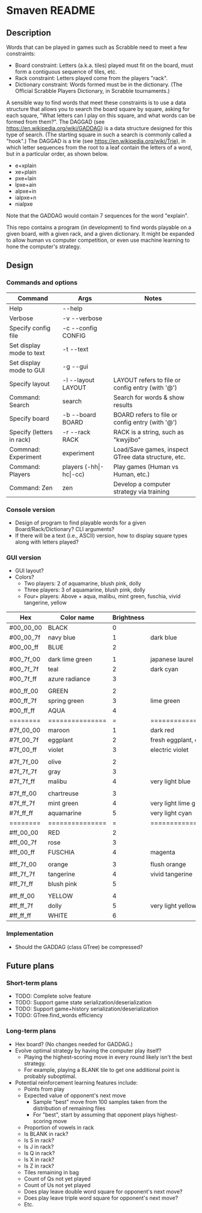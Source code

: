 # Smaven README

## Description
Words that can be played in games such as Scrabble need to meet a few constraints:
* Board constraint: Letters (a.k.a. tiles) played must fit on the board, must form a contiguous sequence of tiles, etc.
* Rack constraint: Letters played come from the players "rack". 
* Dictionary constraint: Words formed must be in the dictionary. (The Official Scrabble Players Dictionary, in Scrabble tournaments.)

A sensible way to find words that meet these constraints is to use a data structure that allows you to search the board square by square, asking for each square, "What letters can I play on this square, and what words can be formed from them?". The DAGGAD (see https://en.wikipedia.org/wiki/GADDAG) is a data structure designed for this type of search. (The starting square in such a search is commonly called a "hook".) The DAGGAD is a trie (see https://en.wikipedia.org/wiki/Trie), in which letter sequences from the root to a leaf contain the letters of a word, but in a particular order, as shown below.
* e+xplain
* xe+plain
* pxe+lain
* lpxe+ain
* alpxe+in
* ialpxe+n
* nialpxe

Note that the GADDAG would contain 7 sequences for the word "explain".

This repo contains a program (in development) to find words playable on a given board, with a given rack, and a given dictionary.
It might be expanded to allow human vs computer competition, or even use machine learning to hone the computer's strategy.

## Design

### Commands and options

| Command                     | Args                   | Notes                                              |
| --------------------------- | ---------------------- | -------------------------------------------------- |
| Help                        | --help                 |                                                    |
| Verbose                     | -v --verbose           |                                                    |
| Specify config file         | -c --config CONFIG     |                                                    |
| Set display mode to text    | -t --text              |                                                    |
| Set display mode to GUI     | -g --gui               |                                                    |
| Specify layout              | -l --layout LAYOUT     | LAYOUT refers to file or config entry (with '@')   |
| Command: Search             | search                 | Search for words & show results                    |
|   Specify board             |   -b --board BOARD     | BOARD refers to file or config entry (with '@')    |
|   Specify (letters in rack) |   -r --rack RACK       | RACK is a string, such as "kwyjibo"                |
| Commnad: Experiment         | experiment             | Load/Save games, inspect GTree data structure, etc.|
| Command: Players            | players (-hh\|-hc\|-cc)| Play games (Human vs Human, etc.)                  |
| Command: Zen                | zen                    | Develop a computer strategy via training           |

### Console version
* Design of program to find playable words for a given Board/Rack/Dictionary? CLI arguments?
* If there will be a text (i.e., ASCII) version, how to display square types along with letters played?

### GUI version
* GUI layout?
* Colors?
  * Two players:   2 of aquamarine, blush pink, dolly
  * Three players: 3 of aquamarine, blush pink, dolly
  * Four+ players: Above + aqua, malibu, mint green, fuschia, vivid tangerine, yellow

| Hex | Color name | Brightness | Notes                       |
| --- | -----------| ---------- | ----------------------------|
| #00_00_00| BLACK           |0|                              |
| #00_00_7f| navy blue       |1| dark blue                    |
| #00_00_ff| BLUE            |2|                              |
|          |                 | |                              |
| #00_7f_00| dark lime green |1| japanese laurel              |
| #00_7f_7f| teal            |2| dark cyan                    |
| #00_7f_ff| azure radiance  |3|                              |
|          |                 | |                              |
| #00_ff_00| GREEN           |2|                              |
| #00_ff_7f| spring green    |3| lime green                   |
| #00_ff_ff| AQUA            |4|                              |
| ======== | =============== |=| ============================ | 
| #7f_00_00| maroon          |1| dark red                     |
| #7f_00_7f| eggplant        |2| fresh eggplant, dark magenta |
| #7f_00_ff| violet          |3| electric violet              |
|          |                 | |                              |
| #7f_7f_00| olive           |2|                              |
| #7f_7f_7f| gray            |3|                              |
| #7f_7f_ff| malibu          |4| very light blue              |
|          |                 | |                              |
| #7f_ff_00| chartreuse      |3|                              |
| #7f_ff_7f| mint green      |4| very light lime green        |
| #7f_ff_ff| aquamarine      |5| very light cyan              |
| ======== | =============== |=| ============================ |
| #ff_00_00| RED             |2|                              |
| #ff_00_7f| rose            |3|                              |
| #ff_00_ff| FUSCHIA         |4| magenta                      |
|          |                 | |                              |
| #ff_7f_00| orange          |3| flush orange                 |
| #ff_7f_7f| tangerine       |4| vivid tangerine              |
| #ff_7f_ff| blush pink      |5|                              |
|          |                 | |                              |
| #ff_ff_00| YELLOW          |4|                              |
| #ff_ff_7f| dolly           |5| very light yellow            |
| #ff_ff_ff| WHITE           |6|                              |

### Implementation
* Should the GADDAG (class GTree) be compressed?

## Future plans

### Short-term plans
* TODO: Complete solve feature
* TODO: Support game state serialization/deserialization
* TODO: Support game+history serialization/deserialization
* TODO: GTree.find_words efficiency


### Long-term plans
* Hex board? (No changes needed for GADDAG.)
* Evolve optimal strategy by having the computer play itself?
  * Playing the highest-scoring move in every round likely isn't the best strategy.
  * For example, playing a BLANK tile to get one additional point is probably suboptimal.
* Potential reinforcement learning features include:
  * Points from play
  * Expected value of opponent's next move
    * Sample "best" move from 100 samples taken from the distribution of remaining files
    * For "best", start by assuming that opponent plays highest-scoring move
  * Proportion of vowels in rack
  * Is BLANK in rack?
  * Is S in rack?
  * Is J in rack?
  * Is Q in rack?
  * Is X in rack?
  * Is Z in rack?
  * Tiles remaining in bag
  * Count of Qs not yet played
  * Count of Us not yet played
  * Does play leave double word square for opponent's next move?
  * Does play leave triple word square for opponent's next move?
  * Etc.
